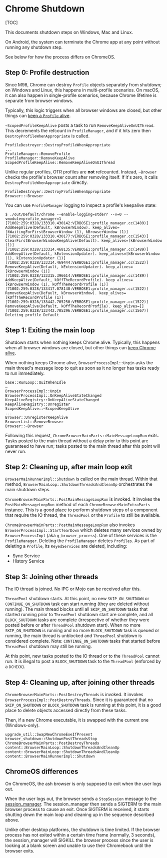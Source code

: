 # Chrome Shutdown

[TOC]

This documents shutdown steps on Windows, Mac and Linux.

On Android, the system can terminate the Chrome app at any point without running
any shutdown step.

See below for how the process differs on ChromeOS.

## Step 0: Profile destruction

Since M98, Chrome can destroy `Profile` objects separately from shutdown; on
Windows and Linux, this happens in multi-profile scenarios. On macOS, it can
also happen in single-profile scenarios, because Chrome lifetime is separate
from browser windows.

Typically, this logic triggers when all browser windows are closed, but other
things can [keep a `Profile`
alive](https://source.chromium.org/chromium/chromium/src/+/main:chrome/browser/profiles/keep_alive/profile_keep_alive_types.h).

`~ScopedProfileKeepAlive` posts a task to run `RemoveKeepAliveOnUIThread`. This
decrements the refcount in `ProfileManager`, and if it hits zero then
`DestroyProfileWhenAppropriate` is called.

```
ProfileDestroyer::DestroyProfileWhenAppropriate
...
ProfileManager::RemoveProfile
ProfileManager::RemoveKeepAlive
ScopedProfileKeepAlive::RemoveKeepAliveOnUIThread
```

Unlike regular profiles, OTR profiles are **not** refcounted. Instead,
`~Browser` checks the profile's browser count after removing itself. If it's
zero, it calls `DestroyProfileWhenAppropriate` directly.

```
ProfileDestroyer::DestroyProfileWhenAppropriate
Browser::~Browser
```

You can use `ProfileManager` logging to inspect a profile's keepalive state:

```
$ ./out/Default/chrome --enable-logging=stderr --v=0 --vmodule=profile_manager=1
[71002:259:0328/133310.430142:VERBOSE1:profile_manager.cc(1489)] AddKeepAlive(Default, kBrowserWindow). keep_alives=[kWaitingForFirstBrowserWindow (1), kBrowserWindow (1)]
[71002:259:0328/133310.430177:VERBOSE1:profile_manager.cc(1543)] ClearFirstBrowserWindowKeepAlive(Default). keep_alives=[kBrowserWindow (1)]
[71002:259:0328/133314.468135:VERBOSE1:profile_manager.cc(1489)] AddKeepAlive(Default, kExtensionUpdater). keep_alives=[kBrowserWindow (1), kExtensionUpdater (1)]
[71002:259:0328/133314.469444:VERBOSE1:profile_manager.cc(1522)] RemoveKeepAlive(Default, kExtensionUpdater). keep_alives=[kBrowserWindow (1)]
[71002:259:0328/133315.396614:VERBOSE1:profile_manager.cc(1489)] AddKeepAlive(Default, kOffTheRecordProfile). keep_alives=[kBrowserWindow (1), kOffTheRecordProfile (1)]
[71002:259:0328/133417.078148:VERBOSE1:profile_manager.cc(1522)] RemoveKeepAlive(Default, kBrowserWindow). keep_alives=[kOffTheRecordProfile (1)]
[71002:259:0328/133442.705250:VERBOSE1:profile_manager.cc(1522)] RemoveKeepAlive(Default, kOffTheRecordProfile). keep_alives=[]
[71002:259:0328/133442.705296:VERBOSE1:profile_manager.cc(1567)] Deleting profile Default
```

## Step 1: Exiting the main loop

Shutdown starts when nothing keeps Chrome alive. Typically, this happens when
all browser windows are closed, but other things can [keep Chrome
alive](https://source.chromium.org/chromium/chromium/src/+/main:components/keep_alive_registry/keep_alive_types.h).

When nothing keeps Chrome alive, `BrowserProcessImpl::Unpin` asks the main
thread's message loop to quit as soon as it no longer has tasks ready to run
immediately.

```
base::RunLoop::QuitWhenIdle
…
BrowserProcessImpl::Unpin
BrowserProcessImpl::OnKeepAliveStateChanged
KeepAliveRegistry::OnKeepAliveStateChanged
KeepAliveRegistry::Unregister
ScopedKeepAlive::~ScopedKeepAlive
...
Browser::UnregisterKeepAlive
BrowserList::RemoveBrowser
Browser::~Browser
```

Following this request, `ChromeBrowserMainParts::MainMessageLoopRun` exits. Tasks
posted to the main thread without a delay prior to this point are guaranteed to
have run; tasks posted to the main thread after this point will never run.

## Step 2: Cleaning up, after main loop exit

`BrowserMainRunnerImpl::Shutdown` is called on the main thread. Within that
method, `BrowserMainLoop::ShutdownThreadsAndCleanUp` orchestrates the main
shutdown steps.

`ChromeBrowserMainParts::PostMainMessageLoopRun` is invoked. It invokes the
`PostMainMessageLoopRun` method of each `ChromeBrowserMainExtraParts` instance.
This is a good place to perform shutdown steps of a component that require the
IO thread, the `ThreadPool` or the `Profile` to still be available.

`ChromeBrowserMainParts::PostMainMessageLoopRun` also invokes
`BrowserProcessImpl::StartTearDown` which deletes many services owned by
`BrowserProcessImpl` (aka `g_browser_process`). One of these services is the
`ProfileManager`. Deleting the `ProfileManager` deletes `Profiles`. As part of
deleting a `Profile`, its `KeyedServices` are deleted, including:

* Sync Service
* History Service

## Step 3: Joining other threads

The IO thread is joined. No IPC or Mojo can be received after this.

`ThreadPool` shutdown starts. At this point, no new `SKIP_ON_SHUTDOWN` or
`CONTINUE_ON_SHUTDOWN` task can start running (they are deleted without
running). The main thread blocks until all `SKIP_ON_SHUTDOWN` tasks that started
running prior to `ThreadPool` shutdown start are complete, and all
`BLOCK_SHUTDOWN` tasks are complete (irrespective of whether they were posted
before or after `ThreadPool` shutdown start). When no more `SKIP_ON_SHUTDOWN` is
running and no more `BLOCK_SHUTDOWN` task is queued or running, the main thread
is unblocked and `ThreadPool` shutdown is considered complete. Note:
`CONTINUE_ON_SHUTDOWN` tasks that started before `ThreadPool` shutdown may still
be running.

At this point, new tasks posted to the IO thread or to the `ThreadPool` cannot
run. It is illegal to post a `BLOCK_SHUTDOWN` task to the `ThreadPool` (enforced
by a `DCHECK`).

## Step 4: Cleaning up, after joining other threads

`ChromeBrowserMainParts::PostDestroyThreads` is invoked. It invokes
`BrowserProcessImpl::PostDestroyThreads`. Since it is guaranteed that no
`SKIP_ON_SHUTDOWN` or `BLOCK_SHUTDOWN` task is running at this point, it is a
good place to delete objects accessed directly from these tasks.

Then, if a new Chrome executable, it is swapped with the current one
(Windows-only).

```
upgrade_util::SwapNewChromeExeIfPresent
browser_shutdown::ShutdownPostThreadsStop
ChromeBrowserMainParts::PostDestroyThreads
content::BrowserMainLoop::ShutdownThreadsAndCleanUp
content::BrowserMainLoop::ShutdownThreadsAndCleanUp
content::BrowserMainRunnerImpl::Shutdown
```

## ChromeOS differences
On ChromeOS, the ash browser is only supposed to exit when the user logs out.

When the user logs out, the browser sends a `StopSession` message to the
[session_manager](https://chromium.googlesource.com/chromiumos/platform2/+/refs/heads/main/login_manager/README.md).
The session_manager then sends a SIGTERM to the main browser process to cause an
exit. Once SIGTERM is received, it starts shutting down the main loop and
cleaning up in the sequence described above.

Unlike other desktop platforms, the shutdown is time limited. If the browser
process has not exited within a certain time frame (normally, 3 seconds), the
session_manager will SIGKILL the browser process since the user is looking at
a blank screen and unable to use their Chromebook until the browser exits.
